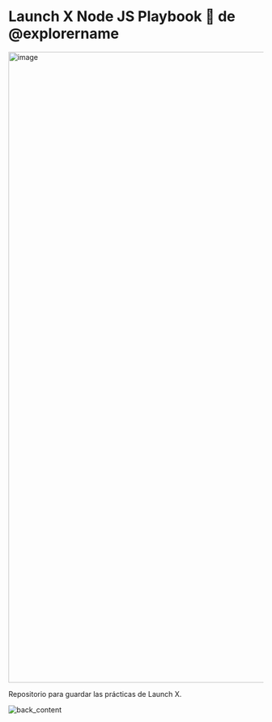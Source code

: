 # Launch X Node JS Playbook 🚀 de @explorername

<img width="1247" alt="image" src="https://user-images.githubusercontent.com/17634377/159151704-8949639b-ae5f-405a-a8b8-8d97f3f150cd.png">

Repositorio para guardar las prácticas de Launch X.

![back_content](https://user-images.githubusercontent.com/62974302/162560989-6a4f4d34-b272-44ef-b5f6-16ac2898fbaa.png)
